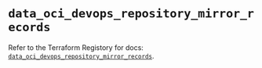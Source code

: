 # `data_oci_devops_repository_mirror_records`

Refer to the Terraform Registory for docs: [`data_oci_devops_repository_mirror_records`](https://registry.terraform.io/providers/oracle/oci/6.18.0/docs/data-sources/devops_repository_mirror_records).
